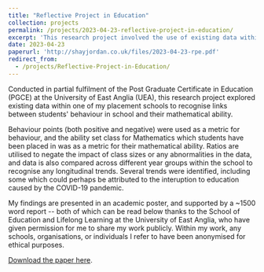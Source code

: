 ```yaml
---
title: "Reflective Project in Education"
collection: projects
permalink: /projects/2023-04-23-reflective-project-in-education/
excerpt: 'This research project involved the use of existing data within a school to determine the links between behaviour and ability in Mathematics, with findings presented in an academic poster. It was conducted in partial fulfilment of the Post Graduate Certificate in Education (PGCE) from the University of East Anglia.'
date: 2023-04-23
paperurl: 'http://shayjordan.co.uk/files/2023-04-23-rpe.pdf'
redirect_from: 
  - /projects/Reflective-Project-in-Education/
---
```

Conducted in partial fulfilment of the Post Graduate Certificate in Education (PGCE) at the University of East Anglia (UEA), this research project explored existing data within one of my placement schools to recognise links between students' behaviour in school and their mathematical ability. 

Behaviour points (both positive and negative) were used as a metric for behaviour, and the ability set class for Mathematics which students have been placed in was as a metric for their mathematical ability. Ratios are utilised to negate the impact of class sizes or any abnormalities in the data, and data is also compared across different year groups within the school to recognise any longitudinal trends. Several trends were identified, including some which could perhaps be attributed to the interuption to education caused by the COVID-19 pandemic.

My findings are presented in an academic poster, and supported by a ~1500 word report -- both of which can be read below thanks to the School of Education and Lifelong Learning at the University of East Anglia, who have given permission for me to share my work publicly. Within my work, any schools, organisations, or individuals I refer to have been anonymised for ethical purposes.

[Download the paper here](http://shayjordan.co.uk/files/2023-04-23-rpe.pdf).
